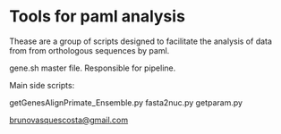 Tools for paml analysis
======================

Thease are a group of scripts designed to facilitate the analysis of data from from orthologous sequences by paml.

gene.sh master file. Responsible for pipeline.

Main side scripts:

getGenesAlignPrimate_Ensemble.py 
fasta2nuc.py
getparam.py





brunovasquescosta@gmail.com
